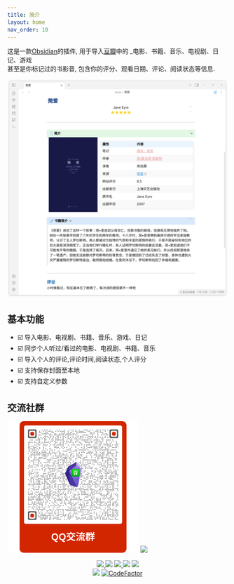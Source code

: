 ```yaml
---
title: 简介
layout: home
nav_order: 10
---
```



这是一款[Obsidian](https://obsidian.md/)的插件, 用于导入[豆瓣](https://www.douban.com/)中的 _电影、书籍、音乐、电视剧、日记、游戏   
甚至是你标记过的书影音, 包含你的评分、观看日期、评论、阅读状态等信息.   

![background](./background.png)

## 基本功能
- ☑️ 导入电影、电视剧、书籍、音乐、游戏、日记
- ☑️ 同步个人听过/看过的电影、电视剧、书籍、音乐
- ☑️ 导入个人的评论,评论时间,阅读状态,个人评分
- ☑️ 支持保存封面至本地
- ☑️ 支持自定义参数
  
## 交流社群
<img src="img/obsidian-douban-qq-qr_code.svg" width="300px"> 
  <img src="https://picture-bed-public.wanxuping.com/obsidian-douban/wechat_group.png" width="245px">  







<p align="center">    
    <a href="https://github.com/Wanxp/obsidian-douban/releases/latest">    
      <img src="https://img.shields.io/github/manifest-json/v/Wanxp/obsidian-douban?color=blue">    
   </a>    
    <img src="https://img.shields.io/github/release-date/Wanxp/obsidian-douban">    
   <a href="https://github.com/Wanxp/obsidian-douban/blob/master/License">    
      <img src="https://img.shields.io/github/license/Wanxp/obsidian-douban">    
   </a>    
   <img src="https://img.shields.io/github/downloads/Wanxp/obsidian-douban/total">    
   <a href="https://github.com/Wanxp/obsidian-douban/issues">    
      <img src="https://img.shields.io/github/issues/Wanxp/obsidian-douban">    
   </a>    
   <br>    
   <img src="https://img.shields.io/tokei/lines/github/Wanxp/obsidian-douban">    
   <a href="https://www.codefactor.io/repository/github/wanxp/obsidian-douban">    
   <img src="https://www.codefactor.io/repository/github/wanxp/obsidian-douban/badge" alt="CodeFactor" />    
   </a>    
</p>    

[Just the Docs repo]: https://github.com/Wanxp/obsidian-douban
